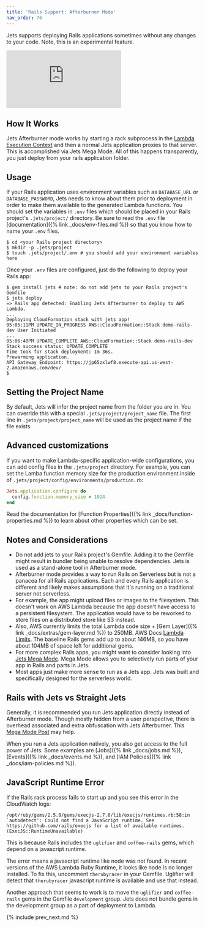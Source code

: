 ```yaml
---
title: 'Rails Support: Afterburner Mode'
nav_order: 76
---
```


Jets supports deploying Rails applications sometimes without any changes to your code.  Note, this is an experimental feature.

<div class="video-box"><div class="video-container"><iframe src="https://www.youtube.com/embed/P44Le1VF6us" frameborder="0" allowfullscreen=""></iframe></div></div>

## How It Works

Jets Afterburner mode works by starting a rack subprocess in the [Lambda Execution Context](https://docs.aws.amazon.com/lambda/latest/dg/running-lambda-code.html) and then a normal Jets application proxies to that server. This is accomplished via Jets Mega Mode. All of this happens transparently, you just deploy from your rails application folder.

## Usage

If your Rails application uses environment variables such as `DATABASE_URL` or `DATABASE_PASSWORD`, Jets needs to know about them prior to deployment in order to make them available to the generated Lambda functions. You should set the variables in `.env` files which should be placed in your Rails project's `.jets/project/` directory. Be sure to read the `.env` file [documentation]({% link _docs/env-files.md %}) so that you know how to name your `.env` files.

    $ cd <your Rails project directory>
    $ mkdir -p .jets/project
    $ touch .jets/project/.env # you should add your environment variables here

Once your `.env` files are configured, just do the following to deploy your Rails app:

    $ gem install jets # note: do not add jets to your Rails project's Gemfile
    $ jets deploy
    => Rails app detected: Enabling Jets Afterburner to deploy to AWS Lambda.
    ...
    Deploying CloudFormation stack with jets app!
    05:05:11PM UPDATE_IN_PROGRESS AWS::CloudFormation::Stack demo-rails-dev User Initiated
    ...
    05:06:48PM UPDATE_COMPLETE AWS::CloudFormation::Stack demo-rails-dev
    Stack success status: UPDATE_COMPLETE
    Time took for stack deployment: 1m 36s.
    Prewarming application.
    API Gateway Endpoint: https://jp65zxlwf8.execute-api.us-west-2.amazonaws.com/dev/
    $

## Setting the Project Name

By default, Jets will infer the project name from the folder you are in.  You can override this with a special `.jets/project/project_name` file.  The first line in `.jets/project/project_name` will be used as the project name if the file exists.

## Advanced customizations

If you want to make Lambda-specific application-wide configurations, you can add config files in the `.jets/project` directory.  For example, you can set the Lamba function memory size for the production environment inside of `.jets/project/config/environments/production.rb`:

```ruby
Jets.application.configure do
  config.function.memory_size = 1024
end
```
Read the documentation for [Function Properties]({% link _docs/function-properties.md %}) to learn about other properties which can be set.

## Notes and Considerations

* Do not add jets to your Rails project's Gemfile. Adding it to the Gemfile might result in bundler being unable to resolve dependencies. Jets is used as a stand-alone tool in Afterburner mode.
* Afterburner mode provides a way to run Rails on Serverless but is not a panacea for all Rails applications. Each and every Rails application is different and likely makes assumptions that it's running on a traditional server not serverless.
* For example, the app might upload files or images to the filesystem. This doesn't work on AWS Lambda because the app doesn't have access to a persistent filesystem. The application would have to be reworked to store files on a distributed store like S3 instead.
* Also, AWS currently limits the total Lambda code size + [Gem Layer]({% link _docs/extras/gem-layer.md %}) to 250MB. AWS Docs [Lambda Limits](https://docs.aws.amazon.com/lambda/latest/dg/limits.html). The baseline Rails gems add up to about 146MB, so you have about 104MB of space left for additional gems.
* For more complex Rails apps, you might want to consider looking into [Jets Mega Mode](https://blog.boltops.com/2018/11/03/jets-mega-mode-run-rails-on-aws-lambda). Mega Mode allows you to selectively run parts of your app in Rails and parts in Jets.
* Most apps just make more sense to run as a Jets app. Jets was built and specifically designed for the serverless world.

## Rails with Jets vs Straight Jets

Generally, it is recommended you run Jets application directly instead of Afterburner mode. Though mostly hidden from a user perspective, there is overhead associated and extra obfuscation with Jets Afterburner. This [Mega Mode Post](https://blog.boltops.com/2018/11/03/jets-mega-mode-run-rails-on-aws-lambda) may help.

When you run a Jets application natively, you also get access to the full power of Jets. Some examples are [Jobs]({% link _docs/jobs.md %}), [Events]({% link _docs/events.md %}), and [IAM Policies]({% link _docs/iam-policies.md %}).

## JavaScript Runtime Error

If the Rails rack process fails to start up and you see this error in the CloudWatch logs:

    /opt/ruby/gems/2.5.0/gems/execjs-2.7.0/lib/execjs/runtimes.rb:58:in `autodetect': Could not find a JavaScript runtime. See https://github.com/rails/execjs for a list of available runtimes. (ExecJS::RuntimeUnavailable)

This is because Rails includes the `uglifier` and `coffee-rails` gems, which depend on a javascript runtime.

The error means a javascript runtime like node was not found. In recent versions of the AWS Lambda Ruby Runtime, it looks like node is no longer installed. To fix this, uncomment `therubyracer` in your Gemfile. Uglifier will detect that `therubyracer` javascript runtime is available and use that instead.

Another approach that seems to work is to move the `uglifier` and `coffee-rails` gems in the Gemfile `development` group. Jets does not bundle gems in the development group as a part of deployment to Lambda.

{% include prev_next.md %}